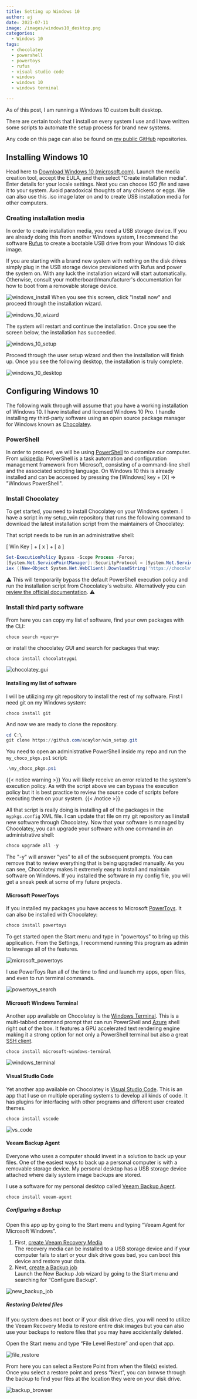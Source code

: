 ```yaml
---
title: Setting up Windows 10
author: aj
date: 2021-07-11
image: /images/windows10_desktop.png
categories:
  - Windows 10
tags:
  - chocolatey
  - powershell
  - powertoys
  - rufus
  - visual studio code
  - windows
  - windows 10
  - windows terminal

---
```

As of this post, I am running a Windows 10 custom built desktop.

There are certain tools that I install on every system I use and I have written some scripts to automate the setup process for brand new systems.

Any code on this page can also be found on [my public GitHub][1] repositories.

## Installing Windows 10

Head here to [Download Windows 10 (microsoft.com)][2]. Launch the media creation tool, accept the EULA, and then select "Create installation media". Enter details for your locale settings. Next you can choose *ISO file* and save it to your system. Avoid paradoxical thoughts of any chickens or eggs. We can also use this .iso image later on and to create USB installation media for other computers.

### Creating installation media

In order to create installation media, you need a USB storage device. If you are already doing this from another Windows system, I recommend the software [Rufus][3] to create a bootable USB drive from your Windows 10 disk image.

If you are starting with a brand new system with nothing on the disk drives simply plug in the USB storage device provisioned with Rufus and power the system on. With any luck the installation wizard will start automatically. Otherwise, consult your motherboard/manufacturer's documentation for how to boot from a removable storage device.

![windows_install](/images/windows_install.png)
When you see this screen, click "Install now" and proceed through the installation wizard.

![windows_10_wizard](/images/windows10_wizard.png)

The system will restart and continue the installation. Once you see the screen below, the installation has succeeded.


![windows_10_setup](/images/win10setup.png)

Proceed through the user setup wizard and then the installation will finish up. Once you see the following desktop, the installation is truly complete.


![windows_10_desktop](/images/windows10_desktop.png)

## Configuring Windows 10

The following walk through will assume that you have a working installation of Windows 10. I have installed and licensed Windows 10 Pro. I handle installing my third-party software using an open source package manager for Windows known as [Chocolatey][4].

### PowerShell

In order to proceed, we will be using [PowerShell][5] to customize our computer. From [wikipedia][6]: PowerShell is a task automation and configuration management framework from Microsoft, consisting of a command-line shell and the associated scripting language. On Windows 10 this is already installed and can be accessed by pressing the [Windows] key + [X] => "Windows PowerShell".

### Install Chocolatey

To get started, you need to install Chocolatey on your Windows system. I have a script in my setup_win repository that runs the following command to download the latest installation script from the maintainers of Chocolatey:

That script needs to be run in an administrative shell:

[ Win Key ] + [ x ] + [ a ]

```powershell
Set-ExecutionPolicy Bypass -Scope Process -Force;
[System.Net.ServicePointManager]::SecurityProtocol = [System.Net.ServicePointManager]::SecurityProtocol -bor 3072;
iex ((New-Object System.Net.WebClient).DownloadString('https://chocolatey.org/install.ps1'))
```
⚠️
This will temporarily bypass the default PowerShell execution policy and run the installation script from Chocolatey's website. Alternatively you can [review the official documentation][4].
⚠️

### Install third party software

From here you can copy my list of software, find your own packages with the CLI:

`choco search <query>`

or install the chocolatey GUI and search for packages that way:

`choco install chocolateygui`

![chocolatey_gui](/images/chocolatey_gui.png)

#### Installing my list of software

I will be utilizing my git repository to install the rest of my software. First I need git on my Windows system:

`choco install git`

And now we are ready to clone the repository. 

```powershell
cd C:\
git clone https://github.com/acaylor/win_setup.git
```

You need to open an administrative PowerShell inside my repo and run the `my_choco_pkgs.ps1` script:

```powershell
.\my_choco_pkgs.ps1
```

{{< notice warning >}}
You will likely receive an error related to the system's execution policy. As with the script above we can bypass the execution
policy but it is best practice to review the source code of scripts before executing them on your system.
{{< /notice >}}


All that script is really doing is installing all of the packages in the `mypkgs.config` XML file. I can update that file on my git repository as I install new software through Chocolatey. Now that your software is managed by Chocolatey, you can upgrade your software with one command in an administrative shell:

```powershell
choco upgrade all -y
```

The "-y" will answer "yes" to all of the subsequent prompts. You can remove that to review everything that is being upgraded manually. As you can see, Chocolatey makes it extremely easy to install and maintain software on Windows. If you installed the software in my config file, you will get a sneak peek at some of my future projects.

#### Microsoft PowerToys

If you installed my packages you have access to Microsoft [PowerToys][7]. It can also be installed with Chocolatey:

```powershell
choco install powertoys
```

To get started open the Start menu and type in "powertoys" to bring up this application. From the Settings, I recommend running this program as admin to leverage all of the features.

![microsoft_powertoys](/images/powertoys.png)

I use PowerToys Run all of the time to find and launch my apps, open files, and even to run terminal commands.

![powertoys_search](/images/powertoys_search.png)

#### Microsoft Windows Terminal

Another app available on Chocolatey is the [Windows Terminal][8]. This is a multi-tabbed command prompt that can run PowerShell and [Azure][9] shell right out of the box. It features a GPU accelerated text rendering engine making it a strong option for not only a PowerShell terminal but also a great [SSH client][10].

`choco install microsoft-windows-terminal`

![windows_terminal](/images/windows_terminal.png)


#### Visual Studio Code

Yet another app available on Chocolatey is [Visual Studio Code][11]. This is an app that I use on multiple operating systems to develop all kinds of code. It has plugins for interfacing with other programs and different user created themes.

`choco install vscode`

![vs_code](/images/vscode.png)

#### Veeam Backup Agent

Everyone who uses a computer should invest in a solution to back up your files. One of the easiest ways to back up a personal computer is with a removable storage device. My personal desktop has a USB storage device attached where daily system image backups are stored. 

I use a software for my personal desktop called [Veeam Backup Agent][12].

`choco install veeam-agent`

##### Configuring a Backup

Open this app up by going to the Start menu and typing &#8220;Veeam Agent for Microsoft Windows&#8221;.

  1. First, [create Veeam Recovery Media][13]  
    The recovery media can be installed to a USB storage device and if your computer fails to start or your disk drive goes bad, you can boot this device and restore your data.
  2. Next, [create a Backup job][14]  
    Launch the New Backup Job wizard by going to the Start menu and searching for &#8220;Configure Backup&#8221;.

![new_backup_job](/images/new_backup_job.png)

##### Restoring Deleted files

If you system does not boot or if your disk drive dies, you will need to utilize the Veeam Recovery Media to restore entire disk images but you can also use your backups to restore files that you may have accidentally deleted.

Open the Start menu and type &#8220;File Level Restore&#8221; and open that app.

![file_restore](/images/file_restore.png)

From here you can select a Restore Point from when the file(s) existed. Once you select a restore point and press &#8220;Next&#8221;, you can browse through the backup to find your files at the location they were on your disk drive.

![backup_browser](/images/backup_browser.png)


 [1]: https://github.com/acaylor
 [2]: https://www.microsoft.com/en-us/software-download/windows10
 [3]: /posts/setting-up-windows/#creating-installation-media
 [4]: https://docs.chocolatey.org/en-us/choco/setup
 [5]: https://docs.microsoft.com/en-us/powershell/
 [6]: https://en.wikipedia.org/wiki/PowerShell
 [7]: https://docs.microsoft.com/en-us/windows/powertoys/
 [8]: https://en.wikipedia.org/wiki/Windows_Terminal
 [9]: https://en.wikipedia.org/wiki/Microsoft_Azure
 [10]: https://en.wikipedia.org/wiki/Comparison_of_SSH_clients
 [11]: https://code.visualstudio.com/
 [12]: https://helpcenter.veeam.com/docs/agentforwindows/userguide/overview.html
 [13]: https://helpcenter.veeam.com/docs/agentforwindows/userguide/image_create.html
 [14]: https://helpcenter.veeam.com/docs/agentforwindows/userguide/backup_job_create.html